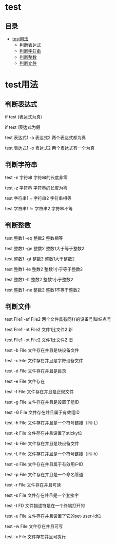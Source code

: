 # test

## 目录

-   [test用法](#test用法)
    -   [判断表达式](#判断表达式)
    -   [判断字符串](#判断字符串)
    -   [判断整数](#判断整数)
    -   [判断文件](#判断文件)

# test用法

## 判断表达式

if test (表达式为真)

if test !表达式为假

test 表达式1 -a 表达式2         两个表达式都为真

test 表达式1 -o 表达式2         两个表达式有一个为真

## 判断字符串

test -n 字符串                  字符串的长度非零

test -z 字符串                  字符串的长度为零

test 字符串1 = 字符串2          字符串相等

test 字符串1 != 字符串2        字符串不等

## 判断整数

test 整数1 -eq 整数2            整数相等

test 整数1 -ge 整数2            整数1大于等于整数2

test 整数1 -gt 整数2             整数1大于整数2

test 整数1 -le 整数2             整数1小于等于整数2

test 整数1 -lt 整数2             整数1小于整数2

test 整数1 -ne 整数2            整数1不等于整数2

## 判断文件

test File1 -ef File2              两个文件具有同样的设备号和i结点号

test File1 -nt File2              文件1比文件2 新

test File1 -ot File2              文件1比文件2 旧

test -b File                      文件存在并且是块设备文件

test -c File                      文件存在并且是字符设备文件

test -d File                      文件存在并且是目录

test -e File                      文件存在

test -f File                      文件存在并且是正规文件

test -g File                      文件存在并且是设置了组ID

test -G File                      文件存在并且属于有效组ID

test -h File                      文件存在并且是一个符号链接（同-L）

test -k File                      文件存在并且设置了sticky位

test -b File                      文件存在并且是块设备文件

test -L File                      文件存在并且是一个符号链接（同-h）

test -o File                      文件存在并且属于有效用户ID

test -p File                      文件存在并且是一个命名管道

test -r File                      文件存在并且可读

test -s File                      文件存在并且是一个套接字

test -t FD                       文件描述符是在一个终端打开的

test -u File                      文件存在并且设置了它的set-user-id位

test -w File                     文件存在并且可写

test -x File                      文件存在并且可执行
